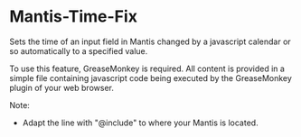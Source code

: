 # Mantis-Time-Fix
Sets the time of an input field in Mantis changed by a javascript calendar or so automatically to a specified value.

To use this feature, GreaseMonkey is required. All content is provided in a simple file containing javascript code being executed by the GreaseMonkey plugin of your web browser.

Note:

* Adapt the line with "@include" to where your Mantis is located.
